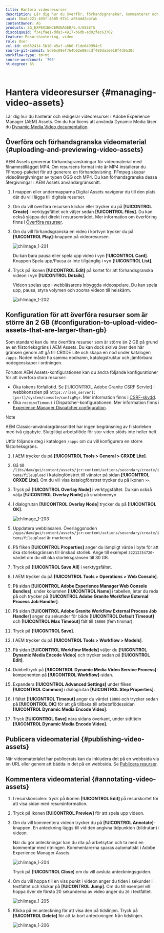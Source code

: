```yaml
---
title: Hantera videoresurser
description: Lär dig hur du överför, förhandsgranskar, kommenterar och publicerar videomaterial.
uuid: 56a8c221-409f-4605-97b1-a054dd2abfab
contentOwner: AG
products: SG_EXPERIENCEMANAGER/6.4/ASSETS
discoiquuid: f341fae1-dda3-4917-b6db-ad02fec63702
feature: Resurshantering, video
role: User
exl-id: eb652414-5b10-45af-a8b6-f1de649994c5
source-git-commit: 5d96c09ef764b02e08dcdf480da1ee18f4d9a30c
workflow-type: tm+mt
source-wordcount: '703'
ht-degree: 6%

---
```


# Hantera videoresurser {#managing-video-assets}

Lär dig hur du hanterar och redigerar videoresurser i Adobe Experience Manager (AEM) Assets. Om du har licens att använda Dynamic Media läser du [Dynamic Media Video documentation](video.md).

## Överföra och förhandsgranska videomaterial {#uploading-and-previewing-video-assets}

AEM Assets genererar förhandsgranskningar för videomaterial med filnamnstillägget MP4. Om resursens format inte är MP4 installerar du FFmpeg-paketet för att generera en förhandsvisning. FFmpeg skapar videoåtergivningar av typen OGG och MP4. Du kan förhandsgranska dessa återgivningar i AEM Assets användargränssnitt.

1. I mappen eller undermapparna Digital Assets navigerar du till den plats där du vill lägga till digitala resurser.
1. Om du vill överföra resursen klickar eller trycker du på **[!UICONTROL Create]** i verktygsfältet och väljer sedan **[!UICONTROL Files]**. Du kan också släppa det direkt i resursområdet. Mer information om överföring finns i [Överföra resurser](managing-assets-touch-ui.md#uploading-assets).
1. Om du vill förhandsgranska en video i kortvyn trycker du på **[!UICONTROL Play]**-knappen på videoresursen.

   ![chlimage_1-201](assets/chlimage_1-201.png)

   Du kan bara pausa eller spela upp video i vyn **[!UICONTROL Card]**. Knappen Spela upp/Pausa är inte tillgänglig i vyn **[!UICONTROL List]**.

1. Tryck på ikonen **[!UICONTROL Edit]** på kortet för att förhandsgranska videon i vyn **[!UICONTROL Details]**.

   Videon spelas upp i webbläsarens inbyggda videospelare. Du kan spela upp, pausa, styra volymen och zooma videon till helskärm.

   ![chlimage_1-202](assets/chlimage_1-202.png)

## Konfiguration för att överföra resurser som är större än 2 GB {#configuration-to-upload-video-assets-that-are-larger-than-gb}

Som standard kan du inte överföra resurser som är större än 2 GB på grund av en filstorleksgräns i AEM Assets. Du kan dock skriva över den här gränsen genom att gå till CRXDE Lite och skapa en nod under katalogen `/apps`. Noden måste ha samma nodnamn, katalogstruktur och jämförbara nodegenskaper i ordningen.

Förutom AEM Assets-konfigurationen kan du ändra följande konfigurationer för att överföra stora resurser:

* Öka tokens förfallotid. Se [!UICONTROL Adobe Granite CSRF Servlet] i webbkonsolen på `https://[aem_server]:[port]/system/console/configMgr`. Mer information finns i [CSRF-skydd](/help/sites-developing/csrf-protection.md).
* Öka `receiveTimeout` i Dispatcher-konfigurationen. Mer information finns i [Experience Manager Dispatcher configuration](https://docs.adobe.com/content/help/en/experience-manager-dispatcher/using/configuring/dispatcher-configuration.html#renders-options).

>[!NOTE]
>
>AEM Classic-användargränssnittet har ingen begränsning av filstorleken med två gigabyte. Slutgiltigt arbetsflöde för stor video stöds inte heller helt.

Utför följande steg i katalogen `/apps` om du vill konfigurera en större filstorleksgräns.

1. I AEM trycker du på **[!UICONTROL Tools > General > CRXDE Lite]**.
1. Gå till `/libs/dam/gui/content/assets/jcr:content/actions/secondary/create/items/fileupload` i katalogfönstret till vänster på sidan **[!UICONTROL CRXDE Lite]**. Om du vill visa katalogfönstret trycker du på ikonen `>>`.
1. Tryck på **[!UICONTROL Overlay Node]** i verktygsfältet. Du kan också välja **[!UICONTROL Overlay Node]** på snabbmenyn.
1. I dialogrutan **[!UICONTROL Overlay Node]** trycker du på **[!UICONTROL OK]**.

   ![chlimage_1-203](assets/chlimage_1-203.png)

1. Uppdatera webbläsaren. Överläggsnoden `/apps/dam/gui/content/assets/jcr:content/actions/secondary/create/items/fileupload` är markerad.
1. På fliken **[!UICONTROL Properties]** anger du lämpligt värde i byte för att öka storleksgränsen till önskad storlek. Ange till exempel `32212254720`-värdet om du vill öka storleksgränsen till 30 GB.

1. Tryck på **[!UICONTROL Save All]** i verktygsfältet.
1. I AEM trycker du på **[!UICONTROL Tools > Operations > Web Console]**.
1. På sidan **[!UICONTROL Adobe Experience Manager Web Console Bundles]**, under kolumnen **[!UICONTROL Name]** i tabellen, letar du reda på och trycker på **[!UICONTROL Adobe Granite Workflow External Process Job Handler]**.
1. På sidan **[!UICONTROL Adobe Granite Workflow External Process Job Handler]** anger du sekunder för både **[!UICONTROL Default Timeout]** och **[!UICONTROL Max Timeout]** fält till `18000` (fem timmar).
1. Tryck på **[!UICONTROL Save]**.
1. I AEM trycker du på **[!UICONTROL Tools > Workflow > Models]**.
1. På sidan **[!UICONTROL Workflow Models]** väljer du **[!UICONTROL Dynamic Media Encode Video]** och trycker sedan på **[!UICONTROL Edit]**.
1. Dubbeltryck på **[!UICONTROL Dynamic Media Video Service Process]**-komponenten på **[!UICONTROL Workflow]**-sidan.
1. Expandera **[!UICONTROL Advanced Settings]** under fliken **[!UICONTROL Common]** i dialogrutan **[!UICONTROL Step Properties]**.
1. I fältet **[!UICONTROL Timeout]** anger du värdet `18000` och trycker sedan på **[!UICONTROL OK]** för att gå tillbaka till arbetsflödessidan **[!UICONTROL Dynamic Media Encode Video]**.
1. Tryck **[!UICONTROL Save]** nära sidans överkant, under sidtiteln **[!UICONTROL Dynamic Media Encode Video]**.

## Publicera videomaterial {#publishing-video-assets}

När videomaterialet har publicerats kan du inkludera det på en webbsida via en URL eller genom att bädda in det på en webbsida. Se [Publicera resurser](publishing-dynamicmedia-assets.md).

## Kommentera videomaterial {#annotating-video-assets}

1. I resurskonsolen: tryck på ikonen **[!UICONTROL Edit]** på resurskortet för att visa sidan med resursinformation.
1. Tryck på ikonen **[!UICONTROL Preview]** för att spela upp videon.
1. Om du vill kommentera videon trycker du på **[!UICONTROL Annotate]**-knappen. En anteckning läggs till vid den angivna tidpunkten (bildrutan) i videon.

   När du gör anteckningar kan du rita på arbetsytan och ta med en kommentar med ritningen. Kommentarerna sparas automatiskt i Adobe Experience Manager Assets.

   ![chlimage_1-204](assets/chlimage_1-204.png)

   Tryck på **[!UICONTROL Close]** om du vill avsluta anteckningsguiden.

1. Om du vill hoppa till en viss punkt i videon anger du tiden i sekunder i textfältet och klickar på **[!UICONTROL Jump]**. Om du till exempel vill hoppa över de första 20 sekunderna av video anger du `20` i textfältet.

   ![chlimage_1-205](assets/chlimage_1-205.png)

1. Klicka på en anteckning för att visa den på tidslinjen. Tryck på **[!UICONTROL Delete]** för att ta bort anteckningen från tidslinjen.

   ![chlimage_1-206](assets/chlimage_1-206.png)
